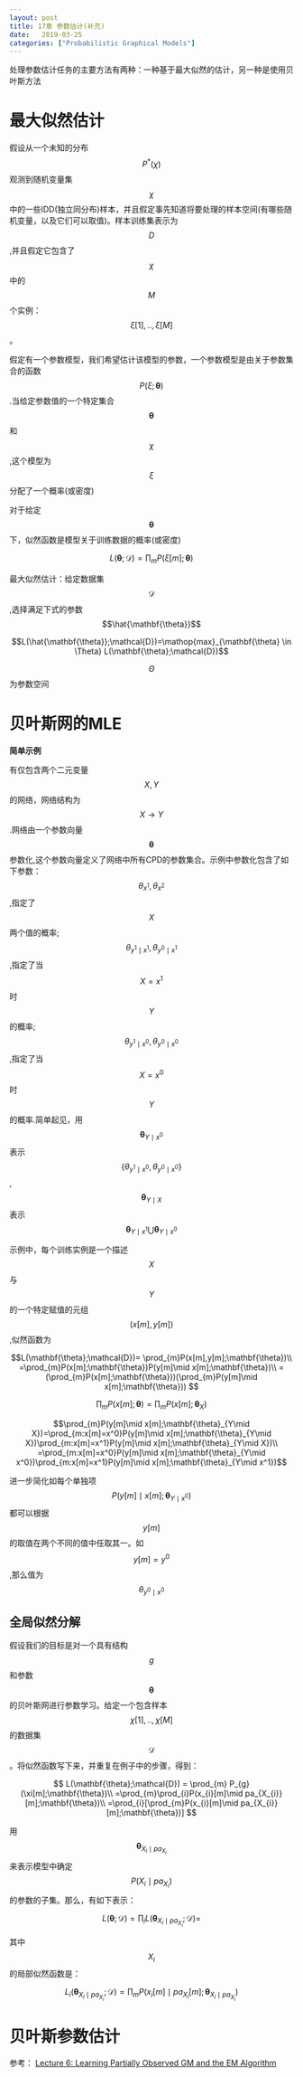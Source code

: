 ```yaml
---
layout: post
title: 17章 参数估计(补充)   
date:   2019-03-25
categories: ["Probabilistic Graphical Models"]
---  
```


处理参数估计任务的主要方法有两种：一种基于最大似然的估计，另一种是使用贝叶斯方法   

# 最大似然估计  

假设从一个未知的分布$$P^*(\chi)$$观测到随机变量集$$\chi$$中的一些IDD(独立同分布)样本，并且假定事先知道将要处理的样本空间(有哪些随机变量，以及它们可以取值)。样本训练集表示为$$D$$,并且假定它包含了$$\chi$$中的$$M$$个实例：$$\xi[1],..,\xi[M]$$。

假定有一个参数模型，我们希望估计该模型的参数，一个参数模型是由关于参数集合的函数$$P(\xi;\mathbf{\theta})$$.当给定参数值的一个特定集合$$\mathbf{\theta}$$和$$\chi$$,这个模型为$$\xi$$分配了一个概率(或密度)   

对于给定$$\mathbf{\theta}$$下，似然函数是模型关于训练数据的概率(或密度)   

$$L(\mathbf{\theta};\mathcal{D})= \prod_{m}P(\xi[m];\mathbf{\theta})$$  

最大似然估计：给定数据集$$\mathcal{D}$$,选择满足下式的参数$$\hat{\mathbf{\theta}}$$   

$$L(\hat{\mathbf{\theta}};\mathcal{D})=\mathop{max}_{\mathbf{\theta} \in \Theta} L(\mathbf{\theta};\mathcal{D})$$  

$$\Theta$$为参数空间  

# 贝叶斯网的MLE  

**简单示例**  

有仅包含两个二元变量$$X,Y$$的网络，网络结构为$$X \to Y$$.网络由一个参数向量$$\mathbf{\theta}$$参数化,这个参数向量定义了网络中所有CPD的参数集合。示例中参数化包含了如下参数：$$\theta_{x^1},\theta_{x^2}$$,指定了$$X$$两个值的概率;$$\theta_{y^1\mid x^1},\theta_{y^0\mid x^1}$$,指定了当$$X=x^1$$时 $$Y$$的概率;$$\theta_{y^1\mid x^0},\theta_{y^0\mid x^0}$$,指定了当$$X=x^0$$时 $$Y$$的概率.简单起见，用$$\mathbf{\theta}_{Y \mid x^0}$$表示$$\{\theta_{y^1\mid x^0},\theta_{y^0\mid x^0}\}$$,$$\mathbf{\theta}_{Y \mid X}$$表示$$\mathbf{\theta}_{Y \mid x^1}\bigcup \mathbf{\theta}_{Y \mid x^0}$$  

示例中，每个训练实例是一个描述$$X$$与$$Y$$的一个特定赋值的元组$$(x[m],y[m])$$,似然函数为  

$$L(\mathbf{\theta};\mathcal{D})= \prod_{m}P(x[m],y[m];\mathbf{\theta})\\
=\prod_{m}P(x[m];\mathbf{\theta})P(y[m]\mid x[m];\mathbf{\theta})\\
=(\prod_{m}P(x[m];\mathbf{\theta}))(\prod_{m}P(y[m]\mid x[m];\mathbf{\theta}))
$$  

$$\prod_{m}P(x[m];\mathbf{\theta})=\prod_{m}P(x[m];\mathbf{\theta}_{X})$$  

$$\prod_{m}P(y[m]\mid x[m];\mathbf{\theta}_{Y\mid X})=\prod_{m:x[m]=x^0}P(y[m]\mid x[m];\mathbf{\theta}_{Y\mid X})\prod_{m:x[m]=x^1}P(y[m]\mid x[m];\mathbf{\theta}_{Y\mid X})\\
=\prod_{m:x[m]=x^0}P(y[m]\mid x[m];\mathbf{\theta}_{Y\mid x^0})\prod_{m:x[m]=x^1}P(y[m]\mid x[m];\mathbf{\theta}_{Y\mid x^1})$$

进一步简化如每个单独项$$P(y[m]\mid x[m];\mathbf{\theta}_{Y\mid x^0})$$都可以根据$$y[m]$$的取值在两个不同的值中任取其一。如$$y[m]=y^0$$,那么值为$$\theta_{y^0\mid x^0}$$   

## 全局似然分解  

假设我们的目标是对一个具有结构$$g$$和参数$$\mathbf{\theta}$$的贝叶斯网进行参数学习。给定一个包含样本$$\chi[1],..,\chi[M]$$的数据集$$\mathcal{D}$$。将似然函数写下来，并重复在例子中的步骤，得到：  

$$
L(\mathbf{\theta};\mathcal{D}) = \prod_{m} P_{g}(\xi[m];\mathbf{\theta})\\
=\prod_{m}\prod_{i}P(x_{i}[m]\mid pa_{X_{i}}[m];\mathbf{\theta})\\
=\prod_{i}[\prod_{m}P(x_{i}[m]\mid pa_{X_{i}}[m];\mathbf{\theta})]  
$$

用$$\mathbf{\theta}_{X_{i}\mid pa_{X_{i}}}$$来表示模型中确定$$P(X_{i}\mid pa_{X_{i}})$$的参数的子集。那么，有如下表示： 

$$L(\mathbf{\theta};\mathcal{D})= \prod_{i} L(\mathbf{\theta}_{X_{i}\mid pa_{X_{i}}};\mathcal{D})=$$

其中$$X_{i}$$的局部似然函数是：  

$$L_{i}(\mathbf{\theta}_{X_{i}\mid pa_{X_{i}}};\mathcal{D})=\prod_{m}P(x_{i}[m]\mid pa_{X_{i}}[m];\mathbf{\theta}_{X_{i}\mid pa_{X_{i}}})$$

# 贝叶斯参数估计

   


参考：
[Lecture 6: Learning Partially Observed GM and the EM Algorithm](https://sailinglab.github.io/pgm-spring-2019/notes/lecture-06/)



